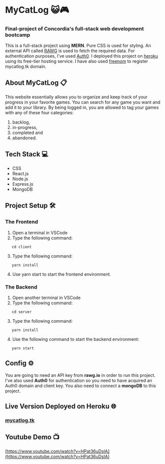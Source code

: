 # MyCatLog 😺🎮

### Final-project of Concordia's full-stack web development bootcamp

This is a full-stack project using **MERN**. Pure CSS is used for styling.
An external API called [RAWG](https://rawg.io/apidocs) is used to fetch the required data.
For authentication purposes, I've used [Auth0](https://auth0.com/). I deployed this project on [heroku](heroku.com) using its free-tier hosting service. I have also used [freenom](https://www.freenom.com/en/index.html?lang=en) to register mycatlog.tk domain.

## About MyCatLog 📋

This website essentially allows you to organize and keep track of your progress in your favorite games. You can search for any game you want and add it to your library. By being logged in, you are allowed to tag your games with any of these four categories:

1. backlog,
2. in-progress,
3. completed and
4. abandoned.

## Tech Stack 💻

- CSS
- React.js
- Node.js
- Express.js
- MongoDB

## Project Setup 🛠

### The Frontend

1. Open a terminal in VSCode
2. Type the following command:

```console
   cd client
```

3. Type the following command:

```console
   yarn install
```

4. Use yarn start to start the frontend environment.

### The Backend

1. Open another terminal in VSCode
2. Type the following command:

```console
   cd server
```

3. Type the following command:

```console
   yarn install
```

4. Use the following command to start the backend environment:

```console
   yarn start
```

## Config ⚙️

You are going to need an API key from **rawg.io** in order to run this project. I've also used **Auth0** for authentication so you need to have acquired an Auth0 domain and client key. You also need to connect a **mongoDB** to this project.

## Live Version Deployed on Heroku 🌐

### [mycatlog.tk](https://mycatlog.tk)

## Youtube Demo 📺

[https://www.youtube.com/watch?v=HPat36uDsIA](https://www.youtube.com/watch?v=HPat36uDsIA)
